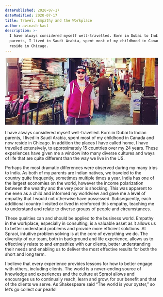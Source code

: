 ```yaml
---
datePublished: 2020-07-17
dateModified: 2020-07-17
title: Travel, Empathy and the Workplace
author: avinash-kaul
description: >-
  I have always considered myself well-travelled. Born in Dubai to Indian
  parents, I lived in Saudi Arabia, spent most of my childhood in Canada and now
  reside in Chicago.
---
```


![Avi](avi-travel.png)

I have always considered myself well-travelled. Born in Dubai to Indian parents,
I lived in Saudi Arabia, spent most of my childhood in Canada and now reside in
Chicago. In addition the places I have called home, I have travelled
extensively, to approximately 15 countries over my 24 years. These experiences
have given me a window into many diverse cultures and ways of life that are
quite different than the way we live in the US.

Perhaps the most dramatic differences were observed during my many trips to
India. As both of my parents are Indian natives, we traveled to the country
quite frequently, sometimes multiple times a year. India has one of the largest
economies on the world, however the income polarization between the wealthy and
the very poor is shocking. This was apparent to me even as a child and informed
my worldview and gave me a level of empathy that I would not otherwise have
possessed. Subsequently, each additional country I visited or lived in
reinforced this empathy, teaching me to understand and relate to diverse groups
of people and circumstances.

These qualities can and should be applied to the business world. Empathy in the
workplace, especially in consulting, is a valuable asset as it allows us to
better understand problems and provide more efficient solutions. At Spraoi,
intuitive problem solving is at the core of everything we do. The diversity of
our team, both in background and life experience, allows us to effectively
relate to and empathize with our clients, better understanding their needs and
enabling us to deliver the most effective results for both the short and long
term.

I believe that every experience provides lessons for how to better engage with
others, including clients. The world is a never-ending source of knowledge and
experiences and the culture at Spraoi allows and encourages us to continually
reach, learn and grow, for our benefit and that of the clients we serve. As
Shakespeare said “The world is your oyster,” so let’s go collect our pearls!
